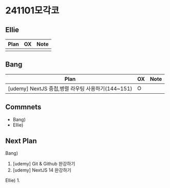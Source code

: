# 241101모각코

## Ellie

| Plan                 | OX  | Note |
| -------------------- | --- | ---- |
|                      |     |      |

## Bang

| Plan                  | OX  | Note |
| --------------------- | --- | ---- |
| [udemy] NextJS 중첩,병렬 라우팅 사용하기(144~151)  |  O    |      |

## Commnets

- Bang)
- Ellie)

## Next Plan

Bang)
1. [udemy] Git & Github 완강하기
2. [udemy] NextJS 14 완강하기

Ellie)
1. 

